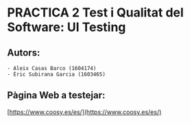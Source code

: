 # PRACTICA 2 Test i Qualitat del Software: UI Testing

## Autors:

    - Aleix Casas Barco (1604174)
    - Èric Subirana Garcia (1603465)

## Pàgina Web a testejar:

[https://www.coosy.es/es/](https://www.coosy.es/es/)